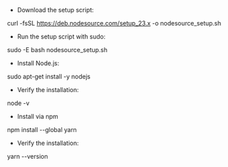  - Download the setup script:

curl -fsSL https://deb.nodesource.com/setup_23.x -o nodesource_setup.sh

 - Run the setup script with sudo:

sudo -E bash nodesource_setup.sh

 - Install Node.js:

sudo apt-get install -y nodejs

 - Verify the installation:

node -v

 - Install via npm

npm install --global yarn

 - Verify the installation:

yarn --version
